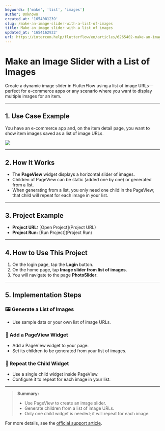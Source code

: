 ```yaml
---
keywords: ['make', 'list', 'images']
author: Unknown
created_at: '1654081239'
slug: /make-an-image-slider-with-a-list-of-images
title: Make an image slider with a list of images
updated_at: '1654162922'
url: https://intercom.help/flutterflow/en/articles/6265402-make-an-image-slider-with-a-list-of-images
---
```

# Make an Image Slider with a List of Images

Create a dynamic image slider in FlutterFlow using a list of image URLs—perfect for e-commerce apps or any scenario where you want to display multiple images for an item.

---

## 1. Use Case Example

You have an e-commerce app and, on the item detail page, you want to show item images saved as a list of image URLs.

![](../assets/20250430121451497193.gif)

---

## 2. How It Works

- The **PageView** widget displays a horizontal slider of images.
- Children of PageView can be static (added one by one) or generated from a list.
- When generating from a list, you only need one child in the PageView; that child will repeat for each image in your list.

---

## 3. Project Example

- **Project URL:** [Open Project](Project URL)
- **Project Run:** [Run Project](Project Run)

---

## 4. How to Use This Project

1. On the login page, tap the **Login** button.
2. On the home page, tap **Image slider from list of images**.
3. You will navigate to the page **PhotoSlider**.

---

## 5. Implementation Steps

### 🖼️ Generate a List of Images
- Use sample data or your own list of image URLs.

### 📄 Add a PageView Widget
- Add a PageView widget to your page.
- Set its children to be generated from your list of images.

### 🔁 Repeat the Child Widget
- Use a single child widget inside PageView.
- Configure it to repeat for each image in your list.

---

> **Summary:**
> - Use PageView to create an image slider.
> - Generate children from a list of image URLs.
> - Only one child widget is needed; it will repeat for each image.

For more details, see the [official support article](https://intercom.help/flutterflow/en/articles/6265402-make-an-image-slider-with-a-list-of-images).

